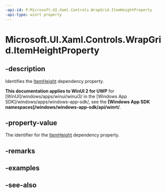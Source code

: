 ```yaml
---
-api-id: P:Microsoft.UI.Xaml.Controls.WrapGrid.ItemHeightProperty
-api-type: winrt property
---
```


<!-- Property syntax
public Windows.UI.Xaml.DependencyProperty ItemHeightProperty { get; }
-->

# Microsoft.UI.Xaml.Controls.WrapGrid.ItemHeightProperty

## -description
Identifies the [ItemHeight](wrapgrid_itemheight.md) dependency property.

**This documentation applies to WinUI 2 for UWP** for [WinUI]/windows/apps/winui/winui3/ in the [Windows App SDK]/windows/apps/windows-app-sdk/, see the **[Windows App SDK namespaces]/windows/windows-app-sdk/api/winrt/**.

## -property-value
The identifier for the [ItemHeight](wrapgrid_itemheight.md) dependency property.

## -remarks

## -examples

## -see-also
